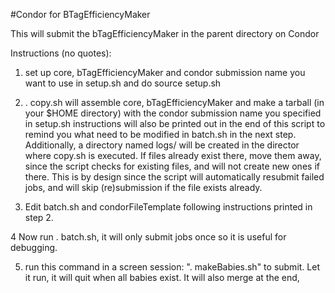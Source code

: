 #Condor for BTagEfficiencyMaker

This will submit the bTagEfficiencyMaker in the parent directory on Condor

Instructions (no quotes):
  1.  set up core, bTagEfficiencyMaker and condor submission name you want to
      use in setup.sh and do source setup.sh
  2.  . copy.sh will assemble core, bTagEfficiencyMaker and make a tarball
      (in your $HOME directory) with the condor submission name you 
      specified in setup.sh instructions will also be printed out 
      in the end of this script to remind you what need to be modified
      in batch.sh in the next step.  Additionally, a directory named logs/ 
      will be created in the director where copy.sh is executed.  If 
      files already exist there, move them away, since the script checks
      for existing files, and will not create new ones if there.  This 
      is by design since the script will automatically resubmit failed
      jobs, and will skip (re)submission if the file exists already.

  3.  Edit batch.sh and condorFileTemplate following instructions printed in 
      step 2.
  
  4   Now run . batch.sh, it will only submit jobs once so it is useful
      for debugging. 

  5.  run this command in a screen session:
      ". makeBabies.sh" to submit.  Let it run, it will quit when 
       all babies exist.  It will also merge at the end,

